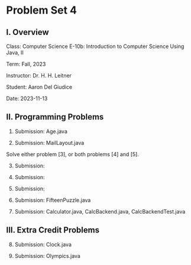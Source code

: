 # Problem Set 4

## I. Overview

Class:      Computer Science E-10b: Introduction to Computer Science Using Java, II

Term:       Fall, 2023

Instructor: Dr. H. H. Leitner

Student:    Aaron Del Giudice

Date:       2023-11-13

## II. Programming Problems

1. Submission: Age.java

2. Submission: MailLayout.java

Solve either problem [3], or both problems [4] and [5].

3. Submission:

4. Submission:

5. Submission:

6. Submission: FifteenPuzzle.java

7. Submission: Calculator.java, CalcBackend.java, CalcBackendTest.java

## III. Extra Credit Problems

8. Submission: Clock.java

9. Submission: Olympics.java
